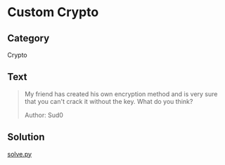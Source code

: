 # Custom Crypto

## Category
Crypto

## Text
> My friend has created his own encryption method and is very sure that you can't crack it without the key. What do you think?
>
> Author: Sud0

## Solution
[solve.py](solve.py)